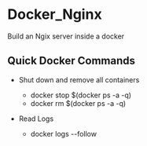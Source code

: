 # Docker_Nginx
Build an Ngix server inside a docker

## Quick Docker Commands

- Shut down and remove all containers
  - docker stop $(docker ps -a -q)
  - docker rm $(docker ps -a -q)

- Read Logs
  - docker logs --follow <name>